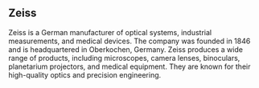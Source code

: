## Zeiss

Zeiss is a German manufacturer of optical systems, industrial measurements, and medical devices. The company was founded in 1846 and is headquartered in Oberkochen, Germany. Zeiss produces a wide range of products, including microscopes, camera lenses, binoculars, planetarium projectors, and medical equipment. They are known for their high-quality optics and precision engineering.